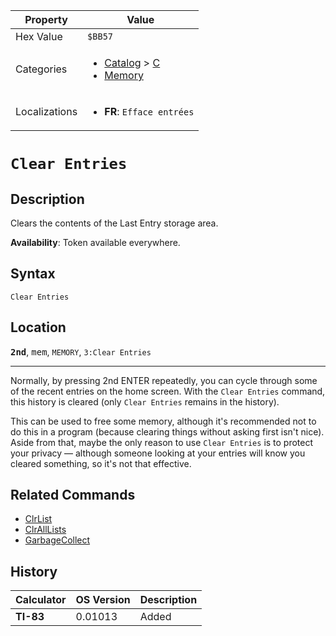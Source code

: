 | Property      | Value |
|---------------|-------|
| Hex Value     | `$BB57`|
| Categories    | <ul><li>[Catalog](<../categories/Catalog.md>) > [C](<../categories/Catalog.md#C>)</li><li>[Memory](<../categories/Memory.md>)</li></ul> |
| Localizations | <ul><li><b>FR</b>: `Efface entrées`</li></ul> |

# `Clear Entries`

## Description
Clears the contents of the Last Entry storage area.


<b>Availability</b>: Token available everywhere.

## Syntax
`Clear Entries`

## Location
<tt><kbd><b>2nd</b></kbd></tt>, <kbd>mem</kbd>, `MEMORY`, `3:Clear Entries`
<hr>

Normally, by pressing 2nd ENTER repeatedly, you can cycle through some of the recent entries on the home screen. With the `Clear Entries` command, this history is cleared (only `Clear Entries` remains in the history).

This can be used to free some memory, although it's recommended not to do this in a program (because clearing things without asking first isn't nice). Aside from that, maybe the only reason to use `Clear Entries` is to protect your privacy — although someone looking at your entries will know you cleared something, so it's not that effective.

## Related Commands

*   [ClrList](/clrlist)
*   [ClrAllLists](/clralllists)
*   [GarbageCollect](/garbagecollect)

## History
| Calculator | OS Version | Description |
|------------|------------|-------------|
| <b>TI-83</b> | 0.01013 | Added |


